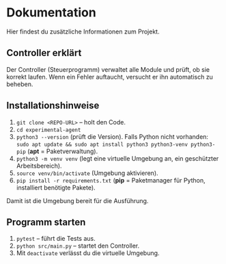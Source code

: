 # Dokumentation

Hier findest du zusätzliche Informationen zum Projekt.

## Controller erklärt

Der Controller (Steuerprogramm) verwaltet alle Module und prüft, ob sie korrekt laufen. Wenn ein Fehler auftaucht, versucht er ihn automatisch zu beheben.

## Installationshinweise

1. `git clone <REPO-URL>` – holt den Code.
2. `cd experimental-agent`
3. `python3 --version` (prüft die Version). Falls Python nicht vorhanden:
   `sudo apt update && sudo apt install python3 python3-venv python3-pip` (**apt** = Paketverwaltung).
4. `python3 -m venv venv` (legt eine virtuelle Umgebung an, ein geschützter Arbeitsbereich).
5. `source venv/bin/activate` (Umgebung aktivieren).
6. `pip install -r requirements.txt` (**pip** = Paketmanager für Python, installiert benötigte Pakete).

Damit ist die Umgebung bereit für die Ausführung.

## Programm starten

1. `pytest` – führt die Tests aus.
2. `python src/main.py` – startet den Controller.
3. Mit `deactivate` verlässt du die virtuelle Umgebung.
